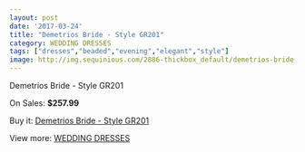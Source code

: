 ```yaml
---
layout: post
date: '2017-03-24'
title: "Demetrios Bride - Style GR201"
category: WEDDING DRESSES
tags: ["dresses","beaded","evening","elegant","style"]
image: http://img.sequinious.com/2886-thickbox_default/demetrios-bride-style-gr201.jpg
---
```

Demetrios Bride - Style GR201

On Sales: **$257.99**
<a href="https://www.sequinious.com/wedding-dresses/1161-demetrios-bride-style-gr201.html"><amp-img layout="responsive" width="600" height="600" src="//img.sequinious.com/2886-thickbox_default/demetrios-bride-style-gr201.jpg" alt="Demetrios Bride - Style GR201 0" /></a>
<a href="https://www.sequinious.com/wedding-dresses/1161-demetrios-bride-style-gr201.html"><amp-img layout="responsive" width="600" height="600" src="//img.sequinious.com/2888-thickbox_default/demetrios-bride-style-gr201.jpg" alt="Demetrios Bride - Style GR201 1" /></a>
<a href="https://www.sequinious.com/wedding-dresses/1161-demetrios-bride-style-gr201.html"><amp-img layout="responsive" width="600" height="600" src="//img.sequinious.com/2887-thickbox_default/demetrios-bride-style-gr201.jpg" alt="Demetrios Bride - Style GR201 2" /></a>

Buy it: [Demetrios Bride - Style GR201](https://www.sequinious.com/wedding-dresses/1161-demetrios-bride-style-gr201.html "Demetrios Bride - Style GR201")

View more: [WEDDING DRESSES](https://www.sequinious.com/2-wedding-dresses "WEDDING DRESSES")